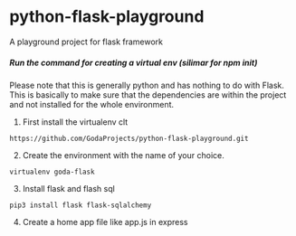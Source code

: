 # python-flask-playground
A playground project for flask framework


##### Run the command for creating a virtual env (silimar for npm init)
Please note that this is generally python and has nothing to do with Flask. This is basically to make sure that the dependencies are within the project and not installed for the whole environment.
1. First install the virtualenv clt
```
https://github.com/GodaProjects/python-flask-playground.git
```
2. Create the environment with the name of your choice. 
```
virtualenv goda-flask
```
3. Install flask and flash sql
```
pip3 install flask flask-sqlalchemy
```

4. Create a home app file like app.js in express
